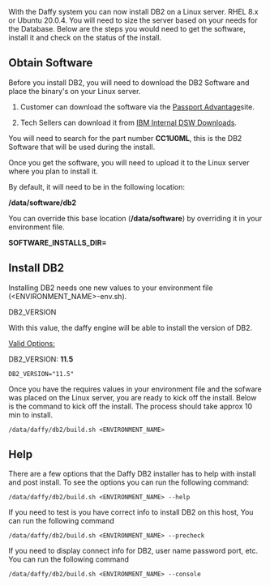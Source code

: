 <script>
  document.title = "Supporting Software - DB2";
</script>
With the Daffy system you can now install DB2 on a Linux server.  RHEL 8.x or Ubuntu 20.0.4. You will need to size the server based on your needs for the Database.   Below are the steps you would need to get the software, install it and check on the status of the install.

## Obtain Software

Before you install DB2, you will need to download the DB2 Software and place the binary's on your Linux server.

1)   Customer can download the software via the [Passport Advantage](https://%20https//www.ibm.com/software/passportadvantage/pao_customer.html)site.

2)  Tech Sellers can download it from [IBM Internal DSW Downloads](https://w3.ibm.com/software/xl/download/ticket.wss).



You will need to search for the part number **CC1U0ML**, this is the DB2 Software that will be used during the install.

Once you get the software, you will need to upload it to the Linux server where you plan to install it.

By default, it will need to be in the following location:

**/data/software/db2**



You can override this base location (**/data/software**) by overriding it in your environment file.

**SOFTWARE_INSTALLS_DIR=**

## Install DB2

Installing DB2 needs one new values to your environment file (<ENVIRONMENT_NAME>-env.sh).

DB2_VERSION

With this value, the daffy engine will be able to install the version of DB2.

<u>Valid Options:</u>

DB2_VERSION:
**11.5**

```
DB2_VERSION="11.5"
```

Once you have the requires values in your environment file and the sofware was placed on the Linux server, you are ready to kick off the install.  Below is the command to kick off the install.  The process should take approx 10 min to install.

```
/data/daffy/db2/build.sh <ENVIRONMENT_NAME>
```
## Help
There are a few options that the Daffy DB2 installer has to help with install and post install.  To see the options you can run the following command:

```
/data/daffy/db2/build.sh <ENVIRONMENT_NAME> --help
```
If you need to test is you have correct info to install DB2 on this host,  You can run the following command

```
/data/daffy/db2/build.sh <ENVIRONMENT_NAME> --precheck
```
If you need to display connect info for DB2, user name password port, etc.  You can run the following command
```
/data/daffy/db2/build.sh <ENVIRONMENT_NAME> --console
```
